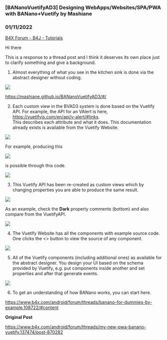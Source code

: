 ### [BANanoVuetifyAD3] Designing WebApps/Websites/SPA/PWA with BANano+Vuetify by Mashiane
### 01/11/2022
[B4X Forum - B4J - Tutorials](https://www.b4x.com/android/forum/threads/137525/)

Hi there  
  
This is a response to a thread post and I think it deserves its own place just to clarify something and give a background.  
  
1. Almost everything of what you see in the kitchen sink is done via the abstract designer without coding.  
  
![](https://www.b4x.com/android/forum/attachments/124064)  
  
<https://mashiane.github.io/BANanoVuetifyAD3/#/>  
  
2. Each custom view in the BVAD3 system is done based on the Vuetify API. For example, the API for an VAlert is here, <https://vuetifyjs.com/en/api/v-alert/#links>.  
This describes each attribute and what it does. This documentation already exists is available from the Vuetify Website.  
  
![](https://www.b4x.com/android/forum/attachments/124065)  
  
For example, producing this  
  
![](https://www.b4x.com/android/forum/attachments/124066)  
  
is possible through this code.  
  
![](https://www.b4x.com/android/forum/attachments/124067)  
  
3. This Vuetify API has been re-created as custom views which by changing properties you are able to produce the same result.  
  
![](https://www.b4x.com/android/forum/attachments/124068)  
  
As an example, check the **Dark** property comments (bottom) and also compare from the VuetifyAPI.  
  
![](https://www.b4x.com/android/forum/attachments/124071)  
  
  
4. The Vuetify Website has all the components with example source code. One clicks the <> button to view the source of any component.  
  
![](https://www.b4x.com/android/forum/attachments/124069)  
  
5. All of the Vuetify components (including additional ones) as available for the abstract designer. You design your UI based on the schema provided by Vuetify, e.g. put components inside another and set properties and after that generate events.  
  
![](https://www.b4x.com/android/forum/attachments/124070)  
  
6. To get an understanding of how BANano works, you can start here.  
  
<https://www.b4x.com/android/forum/threads/banano-for-dummies-by-example.108722/#content>  
  
**Original Post**  
  
<https://www.b4x.com/android/forum/threads/my-new-pwa-banano-vuetify.137474/post-870282>